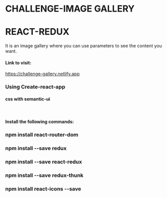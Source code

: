 # CHALLENGE-IMAGE GALLERY
# REACT-REDUX

It is an image gallery where you can use parameters to see the content you want.

#### Link to visit:
https://challenge-gallery.netlify.app


### Using Create-react-app
#### css with semantic-ui

<br/>

#### Install the following commands:

### npm install react-router-dom
### npm install --save redux
### npm install --save react-redux
### npm install --save redux-thunk
### npm install react-icons --save
